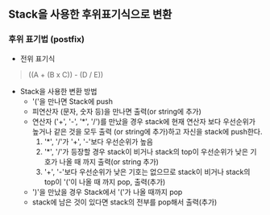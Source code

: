 ## Stack을 사용한 후위표기식으로 변환

### 후위 표기법 (postfix)

 - 전위 표기식
 > ((A + (B x C)) - (D / E))
 
 - Stack을 사용한 변환 방법
   - '('을 만나면 Stack에 push
   - 피연산자 (문자, 숫자 등)을 만나면 출력(or string에 추가)
   - 연산자 ('+', '-', '*', '/')를 만났을 경우 stack에 현재 연산자 보다 우선순위가 높거나 같은 것을 모두 출력 (or string에 추가)하고 자신을 stack에 push한다.
     1. '*', '/'가 '+', '-'보다 우선순위가 높음
     2. '*', '/'가 등장할 경우 stack이 비거나 stack의 top이 우선순위가 낮은 기호가 나올 때 까지 출력(or string 추가)
     3. '+', '-'보다 우선순위가 낮은 기호는 없으므로 stack이 비거나 stack의 top이 '('이 나올 때 까지 pop, 출력(추가)
   - ')'을 만났을 경우 Stack에서 '('가 나올 때까지 pop
   - stack에 남은 것이 있다면 stack의 전부를 pop해서 출력(추가)
